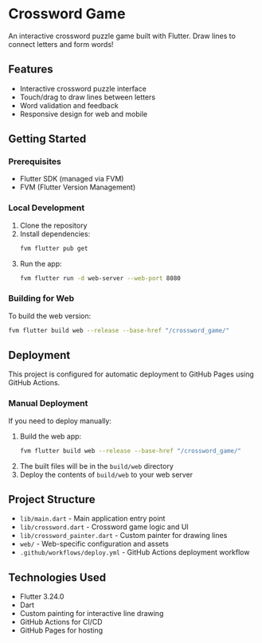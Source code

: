 # Crossword Game

An interactive crossword puzzle game built with Flutter. Draw lines to connect letters and form words!

## Features

- Interactive crossword puzzle interface
- Touch/drag to draw lines between letters
- Word validation and feedback
- Responsive design for web and mobile

## Getting Started

### Prerequisites

- Flutter SDK (managed via FVM)
- FVM (Flutter Version Management)

### Local Development

1. Clone the repository
2. Install dependencies:
   ```bash
   fvm flutter pub get
   ```
3. Run the app:
   ```bash
   fvm flutter run -d web-server --web-port 8080
   ```

### Building for Web

To build the web version:

```bash
fvm flutter build web --release --base-href "/crossword_game/"
```

## Deployment

This project is configured for automatic deployment to GitHub Pages using GitHub Actions.

### Manual Deployment

If you need to deploy manually:

1. Build the web app:
   ```bash
   fvm flutter build web --release --base-href "/crossword_game/"
   ```
2. The built files will be in the `build/web` directory
3. Deploy the contents of `build/web` to your web server

## Project Structure

- `lib/main.dart` - Main application entry point
- `lib/crossword.dart` - Crossword game logic and UI
- `lib/crossword_painter.dart` - Custom painter for drawing lines
- `web/` - Web-specific configuration and assets
- `.github/workflows/deploy.yml` - GitHub Actions deployment workflow

## Technologies Used

- Flutter 3.24.0
- Dart
- Custom painting for interactive line drawing
- GitHub Actions for CI/CD
- GitHub Pages for hosting
